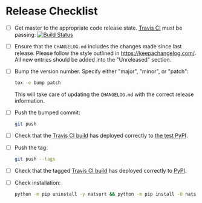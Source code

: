 # Release Checklist

- [ ] Get master to the appropriate code release state.
      [Travis CI](https://travis-ci.org/SethMMorton/natsort) must be passing:
      [![Build Status](https://travis-ci.org/SethMMorton/natsort.svg?branch=master)](https://travis-ci.org/SethMMorton/natsort)

- [ ] Ensure that the `CHANGELOG.md` includes the changes made since last release.
      Please follow the style outlined in https://keepachangelog.com/.
      All new entries should be added into the "Unreleased" section.

- [ ] Bump the version number. Specify either "major", "minor", or "patch":

    ```bash
    tox -e bump patch
    ```

    This will take care of updating the `CHANGELOG.md` with the correct
    release information.

- [ ] Push the bumped commit:

    ```bash
    git push
    ```

- [ ] Check that the [Travis CI build](https://travis-ci.org/SethMMorton/natsort) has
      deployed correctly to [the test PyPI](https://test.pypi.org/project/natsort/#history).

- [ ] Push the tag:

    ```bash
    git push --tags
    ```

- [ ] Check that the tagged [Travis CI build](https://travis-ci.org/SethMMorton/natsort) has
      deployed correctly to [PyPI](https://pypi.org/project/natsort/#history).

- [ ] Check installation:

    ```bash
    python -m pip uninstall -y natsort && python -m pip install -U natsort
    ```
